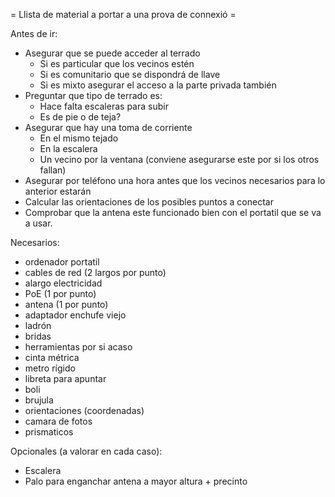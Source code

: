 = Llista de material a portar a una prova de connexió =

Antes de ir:

- Asegurar que se puede acceder al terrado
	- Si es particular que los vecinos estén
	- Si es comunitario que se dispondrá de llave
	- Si es mixto asegurar el acceso a la parte privada también
- Preguntar que tipo de terrado es:
	- Hace falta escaleras para subir
	- Es de pie o de teja?
- Asegurar que hay una toma de corriente
	- En el mismo tejado
	- En la escalera
	- Un vecino por la ventana (conviene asegurarse este por si los otros fallan)
- Asegurar por teléfono una hora antes que los vecinos necesarios para lo anterior estarán
- Calcular las orientaciones de los posibles puntos a conectar
- Comprobar que la antena este funcionado bien con el portatil que se va a usar.

Necesarios:

- ordenador portatil
- cables de red (2 largos por punto)
- alargo electricidad
- PoE (1 por punto)
- antena (1 por punto)
- adaptador enchufe viejo
- ladrón
- bridas
- herramientas por si acaso
- cinta métrica
- metro rígido
- libreta para apuntar
- boli
- brujula
- orientaciones (coordenadas)
- camara de fotos
- prismaticos

Opcionales (a valorar en cada caso):

- Escalera
- Palo para enganchar antena a mayor altura + precinto



